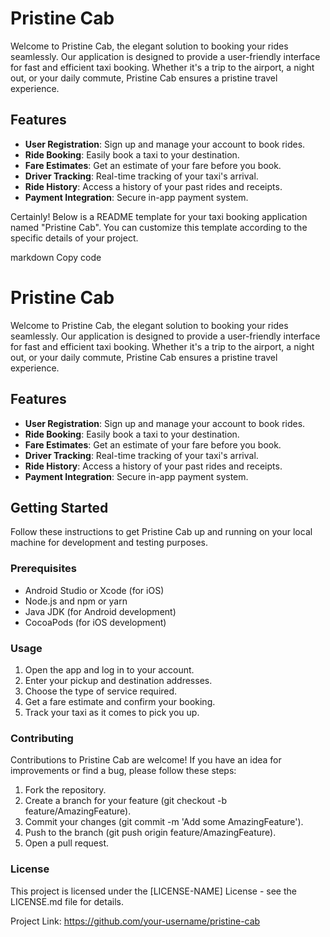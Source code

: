 # Pristine Cab

Welcome to Pristine Cab, the elegant solution to booking your rides seamlessly. Our application is designed to provide a user-friendly interface for fast and efficient taxi booking. Whether it's a trip to the airport, a night out, or your daily commute, Pristine Cab ensures a pristine travel experience.

## Features

- **User Registration**: Sign up and manage your account to book rides.
- **Ride Booking**: Easily book a taxi to your destination.
- **Fare Estimates**: Get an estimate of your fare before you book.
- **Driver Tracking**: Real-time tracking of your taxi's arrival.
- **Ride History**: Access a history of your past rides and receipts.
- **Payment Integration**: Secure in-app payment system.


Certainly! Below is a README template for your taxi booking application named "Pristine Cab". You can customize this template according to the specific details of your project.

markdown
Copy code
# Pristine Cab

Welcome to Pristine Cab, the elegant solution to booking your rides seamlessly. Our application is designed to provide a user-friendly interface for fast and efficient taxi booking. Whether it's a trip to the airport, a night out, or your daily commute, Pristine Cab ensures a pristine travel experience.

## Features

- **User Registration**: Sign up and manage your account to book rides.
- **Ride Booking**: Easily book a taxi to your destination.
- **Fare Estimates**: Get an estimate of your fare before you book.
- **Driver Tracking**: Real-time tracking of your taxi's arrival.
- **Ride History**: Access a history of your past rides and receipts.
- **Payment Integration**: Secure in-app payment system.

## Getting Started

Follow these instructions to get Pristine Cab up and running on your local machine for development and testing purposes.

### Prerequisites

- Android Studio or Xcode (for iOS)
- Node.js and npm or yarn
- Java JDK (for Android development)
- CocoaPods (for iOS development)

### Usage
1. Open the app and log in to your account.
2. Enter your pickup and destination addresses.
3. Choose the type of service required.
4. Get a fare estimate and confirm your booking.
5. Track your taxi as it comes to pick you up.

### Contributing
Contributions to Pristine Cab are welcome! If you have an idea for improvements or find a bug, please follow these steps:

1. Fork the repository.
2. Create a branch for your feature (git checkout -b feature/AmazingFeature).
3. Commit your changes (git commit -m 'Add some AmazingFeature').
4. Push to the branch (git push origin feature/AmazingFeature).
5. Open a pull request.

### License
This project is licensed under the [LICENSE-NAME] License - see the LICENSE.md file for details.

Project Link: https://github.com/your-username/pristine-cab


